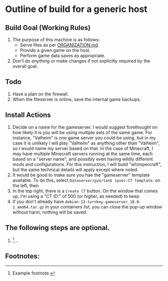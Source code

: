 Outline of build for a generic host
======

## Build Goal (Working Rules)
   1. The purpose of this machine is as follows:
      * Serve files as per [ORGANIZATION.md](../main/ORGANIZATION.md).
      * Provide a given game on the host.
      * Perform game data saves as appropriate.
   2. Don't do *anything* or make changes if not *explicitly* required by the overall goal.

## Todo
   1. Have a plan on the firewall.
   2. When the fileserver is online, save the internal game backups.

## Install Actions
   1. Decide on a name for the gameserver. I would suggest forethought on how likely it is you will be using
      multiple sets of the same game. For instance, "Valheim" is one game server you could be using, but in
      my case it is unlikely I will play "Valheim" as anything other than "Valheim", so I would name my server
      based on that. In the case of Minecraft, I may have multiple Minecraft servers running at the same time,
      each based on a "server name", and possibly even having wildly different mods and configurations. For
      this instruction, I will build "whimpercraft", but the same technical details will apply except where
      noted.
   2. It would be good to make sure you hae the "gameserver" template available. To do this, select
      `Dataserver/pve/tank (pve):CT Template`. 
      on the left, then 
   4. In the top right, there is a `Create CT` button. On the window that comes up, I'm using a "CT ID:" of
      500 (or higher, as needed) to keep 
   5. If you don't already have `debian-12-turnkey-gameserver_18.0-1_amd64.tar.gz` in your containers list,
      you can close the pop-up window without harm, nothing will be saved. 
   
## The following steps are optional.
   1. [^1]...

      
## Footnotes:
   [^1]: Example footnote.
